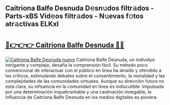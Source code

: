 ## Caitriona Balfe Desnuda D𝚎sn𝚞dos filtr𝚊dos - Parts-xBS Vid𝚎os filtr𝚊dos - N𝚞evas f𝚘tos atr𝚊ctivas ELKxI

# <h2><a href="http://mb2wliw.tromn.icu/?c=Caitriona+Balfe+Desnuda">🔗👉👉👉 Caitriona Balfe Desnuda 🔗🔗</a></h2>

[![Caitriona Balfe Desnuda nuevo](https://i.imgur.com/pEAQMta.gif)](http://mb2wliw.tromn.icu/?c=Caitriona+Balfe+Desnuda)
Caitriona Balfe Desnuda, un individuo intrigante y complejo, desafía la comprensión fácil. Su método poco convencional de interactuar con el público en línea ha atraído y ofendido a los críticos, estimulando debates sobre el consentimiento, la moralidad y las complejidades de las comunidades virtuales. Aunque su dirección futura no está clara, su influencia en la comunidad en línea es indiscutible. Impulsada por una determinación inquebrantable y una cautivación innegable, la influencia de Caitriona Balfe Desnuda en los medios digitales es pionera.

